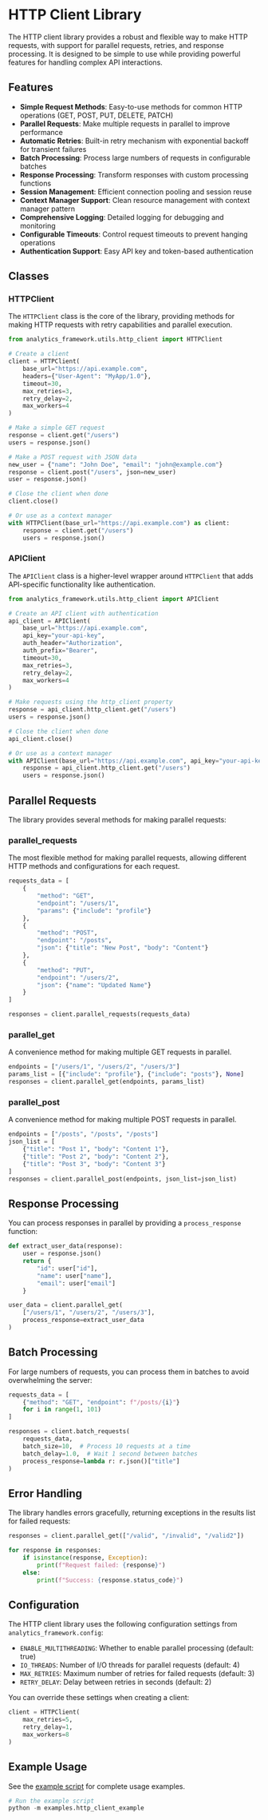 # HTTP Client Library

The HTTP client library provides a robust and flexible way to make HTTP requests, with support for parallel requests, retries, and response processing. It is designed to be simple to use while providing powerful features for handling complex API interactions.

## Features

- **Simple Request Methods**: Easy-to-use methods for common HTTP operations (GET, POST, PUT, DELETE, PATCH)
- **Parallel Requests**: Make multiple requests in parallel to improve performance
- **Automatic Retries**: Built-in retry mechanism with exponential backoff for transient failures
- **Batch Processing**: Process large numbers of requests in configurable batches
- **Response Processing**: Transform responses with custom processing functions
- **Session Management**: Efficient connection pooling and session reuse
- **Context Manager Support**: Clean resource management with context manager pattern
- **Comprehensive Logging**: Detailed logging for debugging and monitoring
- **Configurable Timeouts**: Control request timeouts to prevent hanging operations
- **Authentication Support**: Easy API key and token-based authentication

## Classes

### HTTPClient

The `HTTPClient` class is the core of the library, providing methods for making HTTP requests with retry capabilities and parallel execution.

```python
from analytics_framework.utils.http_client import HTTPClient

# Create a client
client = HTTPClient(
    base_url="https://api.example.com",
    headers={"User-Agent": "MyApp/1.0"},
    timeout=30,
    max_retries=3,
    retry_delay=2,
    max_workers=4
)

# Make a simple GET request
response = client.get("/users")
users = response.json()

# Make a POST request with JSON data
new_user = {"name": "John Doe", "email": "john@example.com"}
response = client.post("/users", json=new_user)
user = response.json()

# Close the client when done
client.close()

# Or use as a context manager
with HTTPClient(base_url="https://api.example.com") as client:
    response = client.get("/users")
    users = response.json()
```

### APIClient

The `APIClient` class is a higher-level wrapper around `HTTPClient` that adds API-specific functionality like authentication.

```python
from analytics_framework.utils.http_client import APIClient

# Create an API client with authentication
api_client = APIClient(
    base_url="https://api.example.com",
    api_key="your-api-key",
    auth_header="Authorization",
    auth_prefix="Bearer",
    timeout=30,
    max_retries=3,
    retry_delay=2,
    max_workers=4
)

# Make requests using the http_client property
response = api_client.http_client.get("/users")
users = response.json()

# Close the client when done
api_client.close()

# Or use as a context manager
with APIClient(base_url="https://api.example.com", api_key="your-api-key") as api_client:
    response = api_client.http_client.get("/users")
    users = response.json()
```

## Parallel Requests

The library provides several methods for making parallel requests:

### parallel_requests

The most flexible method for making parallel requests, allowing different HTTP methods and configurations for each request.

```python
requests_data = [
    {
        "method": "GET",
        "endpoint": "/users/1",
        "params": {"include": "profile"}
    },
    {
        "method": "POST",
        "endpoint": "/posts",
        "json": {"title": "New Post", "body": "Content"}
    },
    {
        "method": "PUT",
        "endpoint": "/users/2",
        "json": {"name": "Updated Name"}
    }
]

responses = client.parallel_requests(requests_data)
```

### parallel_get

A convenience method for making multiple GET requests in parallel.

```python
endpoints = ["/users/1", "/users/2", "/users/3"]
params_list = [{"include": "profile"}, {"include": "posts"}, None]
responses = client.parallel_get(endpoints, params_list)
```

### parallel_post

A convenience method for making multiple POST requests in parallel.

```python
endpoints = ["/posts", "/posts", "/posts"]
json_list = [
    {"title": "Post 1", "body": "Content 1"},
    {"title": "Post 2", "body": "Content 2"},
    {"title": "Post 3", "body": "Content 3"}
]
responses = client.parallel_post(endpoints, json_list=json_list)
```

## Response Processing

You can process responses in parallel by providing a `process_response` function:

```python
def extract_user_data(response):
    user = response.json()
    return {
        "id": user["id"],
        "name": user["name"],
        "email": user["email"]
    }

user_data = client.parallel_get(
    ["/users/1", "/users/2", "/users/3"],
    process_response=extract_user_data
)
```

## Batch Processing

For large numbers of requests, you can process them in batches to avoid overwhelming the server:

```python
requests_data = [
    {"method": "GET", "endpoint": f"/posts/{i}"}
    for i in range(1, 101)
]

responses = client.batch_requests(
    requests_data,
    batch_size=10,  # Process 10 requests at a time
    batch_delay=1.0,  # Wait 1 second between batches
    process_response=lambda r: r.json()["title"]
)
```

## Error Handling

The library handles errors gracefully, returning exceptions in the results list for failed requests:

```python
responses = client.parallel_get(["/valid", "/invalid", "/valid2"])

for response in responses:
    if isinstance(response, Exception):
        print(f"Request failed: {response}")
    else:
        print(f"Success: {response.status_code}")
```

## Configuration

The HTTP client library uses the following configuration settings from `analytics_framework.config`:

- `ENABLE_MULTITHREADING`: Whether to enable parallel processing (default: true)
- `IO_THREADS`: Number of I/O threads for parallel requests (default: 4)
- `MAX_RETRIES`: Maximum number of retries for failed requests (default: 3)
- `RETRY_DELAY`: Delay between retries in seconds (default: 2)

You can override these settings when creating a client:

```python
client = HTTPClient(
    max_retries=5,
    retry_delay=1,
    max_workers=8
)
```

## Example Usage

See the [example script](../examples/http_client_example.py) for complete usage examples.

```python
# Run the example script
python -m examples.http_client_example
